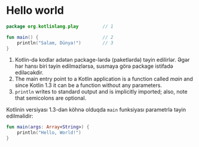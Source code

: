 # Hello world

<div class="language-kotlin" theme="idea" data-min-compiler-version="1.3">

```kotlin
package org.kotlinlang.play         // 1

fun main() {                        // 2
    println("Salam, Dünya!")        // 3
}
```

</div>

1. Kotlin-də kodlar adətən package-lərdə (paketlərdə) təyin edilirlər. Əgər hər hansı biri təyin edilməzlərsə, susmaya görə package istifadə ediləcəkdir.
2. The main entry point to a Kotlin application is a function called *main* and since Kotlin 1.3 it can be a function without any parameters. 
3. `println` writes to standard output and is implicitly imported;
also, note that semicolons are optional.

Kotlinin versiyası 1.3-dən köhnə olduqda `main` funksiyası parametrlə təyin edilməlidir:
    
<div class="language-kotlin" theme="idea">

```kotlin
fun main(args: Array<String>) {
    println("Hello, World!")
}
```

</div>
